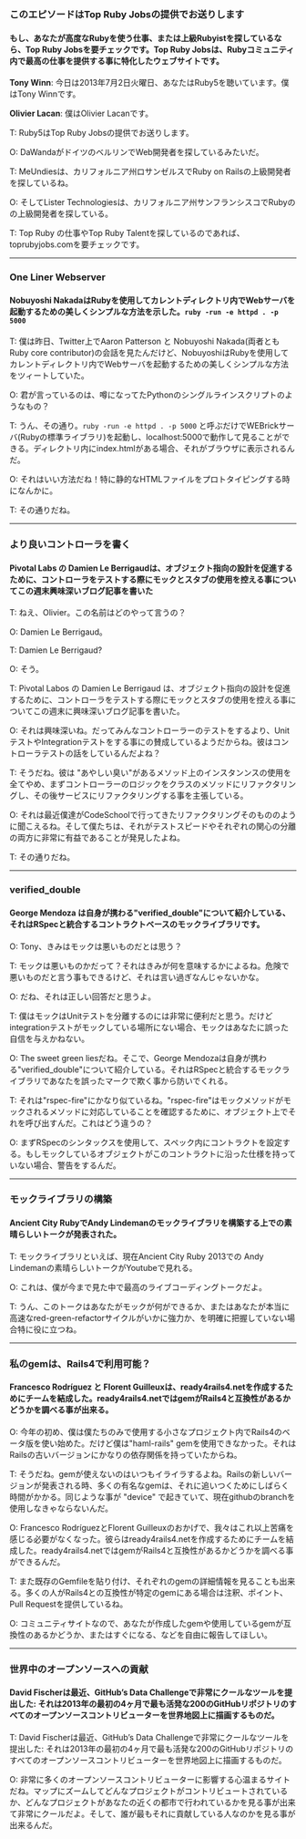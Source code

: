 ### このエピソードはTop Ruby Jobsの提供でお送りします
#### もし、あなたが高度なRubyを使う仕事、または上級Rubyistを探しているなら、Top Ruby Jobsを要チェックです。Top Ruby Jobsは、Rubyコミュニティ内で最高の仕事を提供する事に特化したウェブサイトです。

**Tony Winn**: 今日は2013年7月2日火曜日、あなたはRuby5を聴いています。僕はTony Winnです。

**Olivier Lacan**: 僕はOlivier Lacanです。

T: Ruby5はTop Ruby Jobsの提供でお送りします。

O: DaWandaがドイツのベルリンでWeb開発者を探しているみたいだ。

T: MeUndiesは、カリフォルニア州ロサンゼルスでRuby on Railsの上級開発者を探しているね。

O: そしてLister Technologiesは、カリフォルニア州サンフランシスコでRubyのの上級開発者を探している。

T: Top Ruby の仕事やTop Ruby Talentを探しているのであれば、toprubyjobs.comを要チェックです。

---

### One Liner Webserver
#### Nobuyoshi NakadaはRubyを使用してカレントディレクトリ内でWebサーバを起動するための美しくシンプルな方法を示した。`ruby -run -e httpd . -p 5000`

T: 僕は昨日、Twitter上でAaron Patterson と Nobuyoshi Nakada(両者ともRuby core contributor)の会話を見たんだけど、NobuyoshiはRubyを使用してカレントディレクトリ内でWebサーバを起動するための美しくシンプルな方法をツィートしていた。

O: 君が言っているのは、噂になってたPythonのシングルラインスクリプトのようなもの？

T: うん、その通り。`ruby -run -e httpd . -p 5000` と呼ぶだけでWEBrickサーバ(Rubyの標準ライブラリ)を起動し、localhost:5000で動作して見ることができる。ディレクトリ内にindex.htmlがある場合、それがブラウザに表示されるんだ。

O: それはいい方法だね！特に静的なHTMLファイルをプロトタイピングする時になんかに。

T: その通りだね。

---

### より良いコントローラを書く
#### Pivotal Labs の Damien Le Berrigaudは、オブジェクト指向の設計を促進するために、コントローラをテストする際にモックとスタブの使用を控える事についてこの週末興味深いブログ記事を書いた

T: ねえ、Olivier。この名前はどのやって言うの？

O: Damien Le Berrigaud。

T: Damien Le Berrigaud?

O: そう。

T: Pivotal Labos の Damien Le Berrigaud は、オブジェクト指向の設計を促進するために、コントローラをテストする際にモックとスタブの使用を控える事についてこの週末に興味深いブログ記事を書いた。

O: それは興味深いね。だってみんなコントローラーのテストをするより、UnitテストやIntegrationテストをする事にの賛成しているようだからね。彼はコントローラテストの話をしているんだよね？

T: そうだね。彼は "あやしい臭い"があるメソッド上のインスタンンスの使用を全てやめ、まずコントローラーのロジックをクラスのメソッドにリファクタリングし、その後サービスにリファクタリングする事を主張している。

O: それは最近僕達がCodeSchoolで行ってきたリファクタリングそのもののように聞こえるね。そして僕たちは、それがテストスピードやそれぞれの関心の分離の両方に非常に有益であることが発見したよね。

T: その通りだね。

---

### verified_double
#### George Mendoza は自身が携わる"verified_double"について紹介している、それはRSpecと統合するコントラクトベースのモックライブラリです。

O: Tony、きみはモックは悪いものだとは思う？

T: モックは悪いものかだって？それはきみが何を意味するかによるね。危険で悪いものだと言う事もできるけど、それは言い過ぎなんじゃないかな。

O: だね、それは正しい回答だと思うよ。

T: 僕はモックはUnitテストを分離するのには非常に便利だと思う。だけどintegrationテストがモックしている場所にない場合、モックはあなたに誤った自信を与えかねない。

O: The sweet green liesだね。そこで、George Mendozaは自身が携わる"verified_double"について紹介している。それはRSpecと統合するモックライブラリであなたを誤ったマークで欺く事から防いでくれる。

T: それは"rspec-fire"にかなり似ているね。"rspec-fire"はモックメソッドがモックされるメソッドに対応していることを確認するために、オブジェクト上でそれを呼び出すんだ。これはどう違うの？

O: まずRSpecのシンタックスを使用して、スペック内にコントラクトを設定する。もしモックしているオブジェクトがこのコントラクトに沿った仕様を持っていない場合、警告をするんだ。

---

### モックライブラリの構築
#### Ancient City RubyでAndy Lindemanのモックライブラリを構築する上での素晴らしいトークが発表された。

T: モックライブラリといえば、現在Ancient City Ruby 2013での Andy Lindemanの素晴らしいトークがYoutubeで見れる。

O: これは、僕が今まで見た中で最高のライブコーディングトークだよ。

T: うん、このトークはあなたがモックが何ができるか、またはあなたが本当に高速なred-green-refactorサイクルがいかに強力か、を明確に把握していない場合特に役に立つね。

---

### 私のgemは、Rails4で利用可能？
#### Francesco Rodríguez と Florent Guilleuxは、ready4rails4.netを作成するためにチームを結成した。ready4rails4.netではgemがRails4と互換性があるかどうかを調べる事が出来る。

O: 今年の初め、僕は僕たちのみで使用する小さなプロジェクト内でRails4のベータ版を使い始めた。だけど僕は"haml-rails" gemを使用できなかった。それはRailsの古いバージョンにかなりの依存関係を持っていたからね。

T: そうだね。gemが使えないのはいつもイライラするよね。Railsの新しいバージョンが発表される時、多くの有名なgemは、それに追いつくためにしばらく時間がかかる。同じような事が "device" で起きていて、現在githubのbranchを使用しなきゃならないんだ。

O: Francesco RodríguezとFlorent Guilleuxのおかげで、我々はこれ以上苦痛を感じる必要がなくなった。彼らはready4rails4.netを作成するためにチームを結成した。ready4rails4.netではgemがRails4と互換性があるかどうかを調べる事ができるんだ。

T: また既存のGemfileを貼り付け、それぞれのgemの詳細情報を見ることも出来る。多くの人がRails4との互換性が特定のgemにある場合は注釈、ポイント、Pull Requestを提供しているね。

O: コミュニティサイトなので、あなたが作成したgemや使用しているgemが互換性のあるかどうか、またはすぐになる、などを自由に報告してほしい。

---

### 世界中のオープンソースへの貢献
#### David Fischerは最近、GitHub’s Data Challengeで非常にクールなツールを提出した: それは2013年の最初の4ヶ月で最も活発な200のGitHubリポジトリのすべてのオープンソースコントリビューターを世界地図上に描画するものだ。

T: David Fischerは最近、GitHub’s Data Challengeで非常にクールなツールを提出した: それは2013年の最初の4ヶ月で最も活発な200のGitHubリポジトリのすべてのオープンソースコントリビューターを世界地図上に描画するものだ。

O: 非常に多くのオープンソースコントリビューターに影響する心温まるサイトだね。マップにズームしてどんなプロジェクトがコントリビュートされているか、どんなプロジェクトがあなたの近くの都市で行われているかを見る事が出来て非常にクールだよ。そして、誰が最もそれに貢献している人なのかを見る事が出来るんだ。
